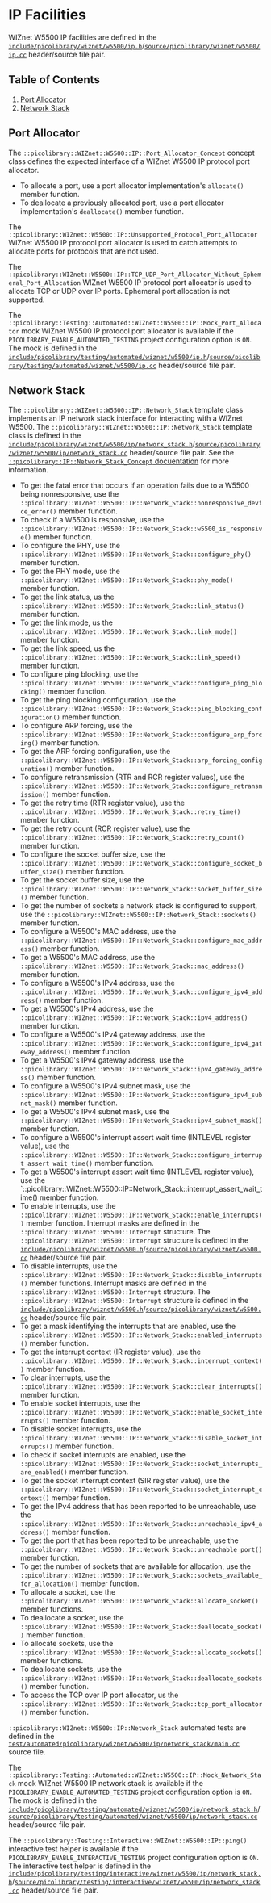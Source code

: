 # IP Facilities
WIZnet W5500 IP facilities are defined in the
[`include/picolibrary/wiznet/w5500/ip.h`](https://github.com/apcountryman/picolibrary/blob/main/include/picolibrary/wiznet/w5500/ip.h)/[`source/picolibrary/wiznet/w5500/ip.cc`](https://github.com/apcountryman/picolibrary/blob/main/source/picolibrary/wiznet/w5500/ip.cc)
header/source file pair.

## Table of Contents
1. [Port Allocator](#port-allocator)
1. [Network Stack](#network-stack)

## Port Allocator
The `::picolibrary::WIZnet::W5500::IP::Port_Allocator_Concept` concept class defines the
expected interface of a WIZnet W5500 IP protocol port allocator.
- To allocate a port, use a port allocator implementation's `allocate()` member function.
- To deallocate a previously allocated port, use a port allocator implementation's
  `deallocate()` member function.

The `::picolibrary::WIZnet::W5500::IP::Unsupported_Protocol_Port_Allocator` WIZnet W5500
IP protocol port allocator is used to catch attempts to allocate ports for protocols that
are not used.

The
`::picolibrary::WIZnet::W5500::IP::TCP_UDP_Port_Allocator_Without_Ephemeral_Port_Allocation`
WIZnet W5500 IP protocol port allocator is used to allocate TCP or UDP over IP ports.
Ephemeral port allocation is not supported.

The `::picolibrary::Testing::Automated::WIZnet::W5500::IP::Mock_Port_Allocator` mock
WIZnet W5500 IP protocol port allocator is available if the
`PICOLIBRARY_ENABLE_AUTOMATED_TESTING` project configuration option is `ON`.
The mock is defined in the
[`include/picolibrary/testing/automated/wiznet/w5500/ip.h`](https://github.com/apcountryman/picolibrary/blob/main/include/picolibrary/testing/automated/wiznet/w5500/ip.h)/[`source/picolibrary/testing/automated/wiznet/w5500/ip.cc`](https://github.com/apcountryman/picolibrary/blob/main/source/picolibrary/testing/automated/wiznet/w5500/ip.cc)
header/source file pair.

## Network Stack
The `::picolibrary::WIZnet::W5500::IP::Network_Stack` template class implements an IP
network stack interface for interacting with a WIZnet W5500.
The `::picolibrary::WIZnet::W5500::IP::Network_Stack` template class is defined in the
[`include/picolibrary/wiznet/w5500/ip/network_stack.h`](https://github.com/apcountryman/picolibrary/blob/main/include/picolibrary/wiznet/w5500/ip/network_stack.h)/[`source/picolibrary/wiznet/w5500/ip/network_stack.cc`](https://github.com/apcountryman/picolibrary/blob/main/source/picolibrary/wiznet/w5500/ip/network_stack.cc)
header/source file pair.
See the [`::picolibrary::IP::Network_Stack_Concept`
docuentation](../../../network/ip.md#network-stack) for more information.
- To get the fatal error that occurs if an operation fails due to a W5500 being
  nonresponsive, use the
  `::picolibrary::WIZnet::W5500::IP::Network_Stack::nonresponsive_device_error()` member
  function.
- To check if a W5500 is responsive, use the
  `::picolibrary::WIZnet::W5500::IP::Network_Stack::w5500_is_responsive()` member
  function.
- To configure the PHY, use the
  `::picolibrary::WIZnet::W5500::IP::Network_Stack::configure_phy()` member function.
- To get the PHY mode, use the
  `::picolibrary::WIZnet::W5500::IP::Network_Stack::phy_mode()` member function.
- To get the link status, us the
  `::picolibrary::WIZnet::W5500::IP::Network_Stack::link_status()` member function.
- To get the link mode, us the
  `::picolibrary::WIZnet::W5500::IP::Network_Stack::link_mode()` member function.
- To get the link speed, us the
  `::picolibrary::WIZnet::W5500::IP::Network_Stack::link_speed()` member function.
- To configure ping blocking, use the
  `::picolibrary::WIZnet::W5500::IP::Network_Stack::configure_ping_blocking()` member
  function.
- To get the ping blocking configuration, use the
  `::picolibrary::WIZnet::W5500::IP::Network_Stack::ping_blocking_configuration()` member
  function.
- To configure ARP forcing, use the
  `::picolibrary::WIZnet::W5500::IP::Network_Stack::configure_arp_forcing()` member
  function.
- To get the ARP forcing configuration, use the
  `::picolibrary::WIZnet::W5500::IP::Network_Stack::arp_forcing_configuration()` member
  function.
- To configure retransmission (RTR and RCR register values), use the
  `::picolibrary::WIZnet::W5500::IP::Network_Stack::configure_retransmission()` member
  function.
- To get the retry time (RTR register value), use the
  `::picolibrary::WIZnet::W5500::IP::Network_Stack::retry_time()` member function.
- To get the retry count (RCR register value), use the
  `::picolibrary::WIZnet::W5500::IP::Network_Stack::retry_count()` member function.
- To configure the socket buffer size, use the
  `::picolibrary::WIZnet::W5500::IP::Network_Stack::configure_socket_buffer_size()` member
  function.
- To get the socket buffer size, use the
  `::picolibrary::WIZnet::W5500::IP::Network_Stack::socket_buffer_size()` member function.
- To get the number of sockets a network stack is configured to support, use the
  `::picolibrary::WIZnet::W5500::IP::Network_Stack::sockets()` member function.
- To configure a W5500's MAC address, use the
  `::picolibrary::WIZnet::W5500::IP::Network_Stack::configure_mac_address()` member
  function.
- To get a W5500's MAC address, use the
  `::picolibrary::WIZnet::W5500::IP::Network_Stack::mac_address()` member function.
- To configure a W5500's IPv4 address, use the
  `::picolibrary::WIZnet::W5500::IP::Network_Stack::configure_ipv4_address()` member
  function.
- To get a W5500's IPv4 address, use the
  `::picolibrary::WIZnet::W5500::IP::Network_Stack::ipv4_address()` member function.
- To configure a W5500's IPv4 gateway address, use the
  `::picolibrary::WIZnet::W5500::IP::Network_Stack::configure_ipv4_gateway_address()`
  member function.
- To get a W5500's IPv4 gateway address, use the
  `::picolibrary::WIZnet::W5500::IP::Network_Stack::ipv4_gateway_address()` member
  function.
- To configure a W5500's IPv4 subnet mask, use the
  `::picolibrary::WIZnet::W5500::IP::Network_Stack::configure_ipv4_subnet_mask()` member
  function.
- To get a W5500's IPv4 subnet mask, use the
  `::picolibrary::WIZnet::W5500::IP::Network_Stack::ipv4_subnet_mask()` member function.
- To configure a W5500's interrupt assert wait time (INTLEVEL register value), use the
  `::picolibrary::WIZnet::W5500::IP::Network_Stack::configure_interrupt_assert_wait_time()`
  member function.
- To get a W5500's interrupt assert wait time (INTLEVEL register value), use the
  `::picolibrary::WIZnet::W5500::IP::Network_Stack::interrupt_assert_wait_time() member
  function.
- To enable interrupts, use the
  `::picolibrary::WIZnet::W5500::IP::Network_Stack::enable_interrupts()` member function.
  Interrupt masks are defined in the `::picolibrary::WIZnet::W5500::Interrupt` structure.
  The `::picolibrary::WIZnet::W5500::Interrupt` structure is defined in the
  [`include/picolibrary/wiznet/w5500.h`](https://github.com/apcountryman/picolibrary/blob/main/include/picolibrary/wiznet/w5500.h)/[`source/picolibrary/wiznet/w5500.cc`](https://github.com/apcountryman/picolibrary/blob/main/source/picolibrary/wiznet/w5500.cc)
  header/source file pair.
- To disable interrupts, use the
  `::picolibrary::WIZnet::W5500::IP::Network_Stack::disable_interrupts()` member
  functions.
  Interrupt masks are defined in the `::picolibrary::WIZnet::W5500::Interrupt` structure.
  The `::picolibrary::WIZnet::W5500::Interrupt` structure is defined in the
  [`include/picolibrary/wiznet/w5500.h`](https://github.com/apcountryman/picolibrary/blob/main/include/picolibrary/wiznet/w5500.h)/[`source/picolibrary/wiznet/w5500.cc`](https://github.com/apcountryman/picolibrary/blob/main/source/picolibrary/wiznet/w5500.cc)
  header/source file pair.
- To get a mask identifying the interrupts that are enabled, use the
  `::picolibrary::WIZnet::W5500::IP::Network_Stack::enabled_interrupts()` member function.
- To get the interrupt context (IR register value), use the
  `::picolibrary::WIZnet::W5500::IP::Network_Stack::interrupt_context()` member function.
- To clear interrupts, use the
  `::picolibrary::WIZnet::W5500::IP::Network_Stack::clear_interrupts()` member function.
- To enable socket interrupts, use the
  `::picolibrary::WIZnet::W5500::IP::Network_Stack::enable_socket_interrupts()` member
  function.
- To disable socket interrupts, use the
  `::picolibrary::WIZnet::W5500::IP::Network_Stack::disable_socket_interrupts()` member
  function.
- To check if socket interrupts are enabled, use the
  `::picolibrary::WIZnet::W5500::IP::Network_Stack::socket_interrupts_are_enabled()`
  member function.
- To get the socket interrupt context (SIR register value), use the
  `::picolibrary::WIZnet::W5500::IP::Network_Stack::socket_interrupt_context()` member
  function.
- To get the IPv4 address that has been reported to be unreachable, use the
  `::picolibrary::WIZnet::W5500::IP::Network_Stack::unreachable_ipv4_address()` member
  function.
- To get the port that has been reported to be unreachable, use the
  `::picolibrary::WIZnet::W5500::IP::Network_Stack::unreachable_port()` member function.
- To get the number of sockets that are available for allocation, use the
  `::picolibrary::WIZnet::W5500::IP::Network_Stack::sockets_available_for_allocation()`
  member function.
- To allocate a socket, use the
  `::picolibrary::WIZnet::W5500::IP::Network_Stack::allocate_socket()` member functions.
- To deallocate a socket, use the
  `::picolibrary::WIZnet::W5500::IP::Network_Stack::deallocate_socket()` member function.
- To allocate sockets, use the
  `::picolibrary::WIZnet::W5500::IP::Network_Stack::allocate_sockets()` member functions.
- To deallocate sockets, use the
  `::picolibrary::WIZnet::W5500::IP::Network_Stack::deallocate_sockets()` member function.
- To access the TCP over IP port allocator, us the
  `::picolibrary::WIZnet::W5500::IP::Network_Stack::tcp_port_allocator()` member function.

`::picolibrary::WIZnet::W5500::IP::Network_Stack` automated tests are defined in the
[`test/automated/picolibrary/wiznet/w5500/ip/network_stack/main.cc`](https://github.com/apcountryman/picolibrary/blob/main/test/automated/picolibrary/wiznet/w5500/ip/network_stack/main.cc)
source file.

The `::picolibrary::Testing::Automated::WIZnet::W5500::IP::Mock_Network_Stack` mock WIZnet
W5500 IP network stack is available if the `PICOLIBRARY_ENABLE_AUTOMATED_TESTING` project
configuration option is `ON`.
The mock is defined in the
[`include/picolibrary/testing/automated/wiznet/w5500/ip/network_stack.h`](https://github.com/apcountryman/picolibrary/blob/main/include/picolibrary/testing/automated/wiznet/w5500/ip/network_stack.h)/[`source/picolibrary/testing/automated/wiznet/w5500/ip/network_stack.cc`](https://github.com/apcountryman/picolibrary/blob/main/source/picolibrary/testing/automated/wiznet/w5500/ip/network_stack.cc)
header/source file pair.

The `::picolibrary::Testing::Interactive::WIZnet::W5500::IP::ping()` interactive test
helper is available if the `PICOLIBRARY_ENABLE_INTERACTIVE_TESTING` project configuration
option is `ON`.
The interactive test helper is defined in the
[`include/picolibrary/testing/interactive/wiznet/w5500/ip/network_stack.h`](https://github.com/apcountryman/picolibrary/blob/main/include/picolibrary/testing/interactive/wiznet/w5500/ip/network_stack.h)/[`source/picolibrary/testing/interactive/wiznet/w5500/ip/network_stack.cc`](https://github.com/apcountryman/picolibrary/blob/main/source/picolibrary/testing/interactive/wiznet/w5500/ip/network_stack.cc)
header/source file pair.
